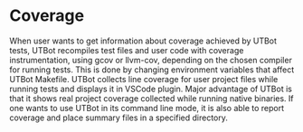 <!---
name: Coverage
route: /docs/cpp/advanced/coverage
parent: Documentation
menu: Advanced
description: Describe how UTBotCpp obtain coverage information
--->

# Coverage

When user wants to get information about coverage achieved by UTBot tests, UTBot recompiles test files and user code
with coverage instrumentation, using gcov or llvm-cov, depending on the chosen compiler for running tests. This is done
by changing environment variables that affect UTBot Makefile. UTBot collects line coverage for user project files while
running tests and displays it in VSCode plugin. Major advantage of UTBot is that it shows real project coverage
collected while running native binaries. If one wants to use UTBot in its command line mode, it is also able to report
coverage and place summary files in a specified directory.